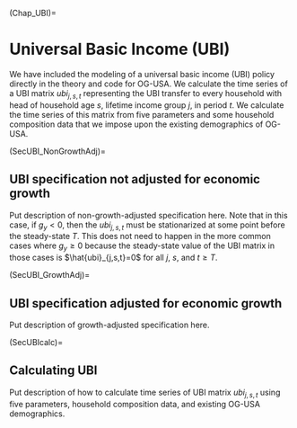 (Chap_UBI)=
# Universal Basic Income (UBI)

We have included the modeling of a universal basic income (UBI) policy directly in the theory and code for OG-USA. We calculate the time series of a UBI matrix $ubi_{j,s,t}$ representing the UBI transfer to every household with head of household age $s$, lifetime income group $j$, in period $t$. We calculate the time series of this matrix from five parameters and some household composition data that we impose upon the existing demographics of OG-USA.


(SecUBI_NonGrowthAdj)=
## UBI specification not adjusted for economic growth

  Put description of non-growth-adjusted specification here. Note that in this case, if $g_y<0$, then the $ubi_{j,s,t}$ must be stationarized at some point before the steady-state $T$. This does not need to happen in the more common cases where $g_y\geq 0$ because the steady-state value of the UBI matrix in those cases is $\hat{ubi}_{j,s,t}=0$ for all $j$, $s$, and $t\geq T$.


(SecUBI_GrowthAdj)=
## UBI specification adjusted for economic growth

  Put description of growth-adjusted specification here.


(SecUBIcalc)=
## Calculating UBI

  Put description of how to calculate time series of UBI matrix $ubi_{j,s,t}$ using five parameters, household composition data, and existing OG-USA demographics.
